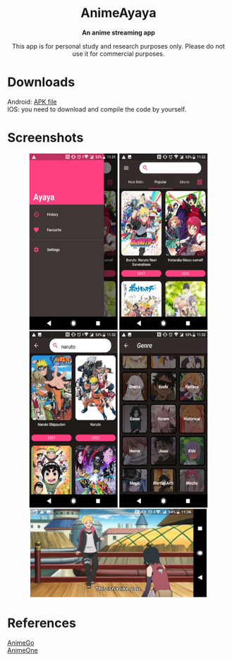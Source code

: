 <div align="center">
<h1>AnimeAyaya</h1>

**An anime streaming app**

This app is for personal study and research purposes only.
Please do not use it for commercial purposes.

</div>

# Downloads
Android: [APK file](https://github.com/whysobusy/AnimeAyaya/releases/tag/v1.0) \
IOS: you need to download and compile the code by yourself.

# Screenshots
<div align="center">
  <img src="https://github.com/whysobusy/AnimeAyaya/blob/main/screenshots/s1.png" width="200" height="400px" />
  <img src="https://github.com/whysobusy/AnimeAyaya/blob/main/screenshots/s2.png" width="200" height="400px" />
  <img src="https://github.com/whysobusy/AnimeAyaya/blob/main/screenshots/s3.png" width="200" height="400px" />
  <img src="https://github.com/whysobusy/AnimeAyaya/blob/main/screenshots/s4.png" width="200px" height="400px" />
<img src="https://github.com/whysobusy/AnimeAyaya/blob/main/screenshots/s8.png" width="400px" height="200px" />
</div>

# References
[AnimeGo](https://github.com/HQAnime/AnimeGo-Re) \
[AnimeOne](https://github.com/HQAnime/AnimeOne)


